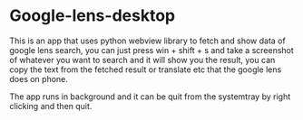 # Google-lens-desktop

This is an app that uses python webview library to fetch and show data of google lens search,
you can just press win + shift + s and take a screenshot of whatever
you want to search and it will show you the result, you can copy the text from the fetched result or translate etc
that the google lens does on phone. 

The app runs in background and it can be quit from the systemtray by right clicking and then quit. 
